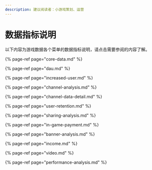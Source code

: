 ```yaml
---
description: 建议阅读者：小游戏策划、运营
---
```


# 数据指标说明

以下内容为游戏数据各个菜单的数据指标说明，请点击需要参阅的内容了解。

{% page-ref page="core-data.md" %}

{% page-ref page="dau.md" %}

{% page-ref page="increased-user.md" %}

{% page-ref page="channel-analysis.md" %}

{% page-ref page="channel-data-detail.md" %}

{% page-ref page="user-retention.md" %}

{% page-ref page="sharing-analysis.md" %}

{% page-ref page="in-game-payment.md" %}

{% page-ref page="banner-analysis.md" %}

{% page-ref page="income.md" %}

{% page-ref page="video.md" %}

{% page-ref page="performance-analysis.md" %}

